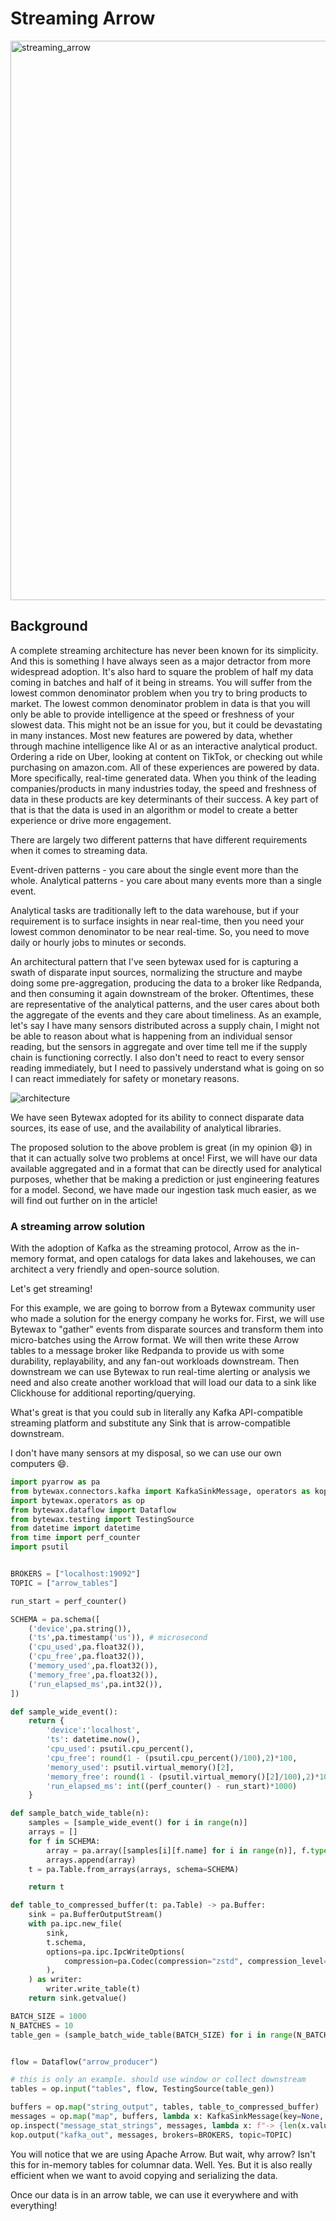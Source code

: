# Streaming Arrow

<img width="895" alt="streaming_arrow" src="https://github.com/bytewax/streaming-arrow/assets/6073079/227c9577-4467-41c5-9efa-8ba27b1b5e59">

## Background

A complete streaming architecture has never been known for its simplicity. And this is something I have always seen as a major detractor from more widespread adoption. It's also hard to square the problem of half my data coming in batches and half of it being in streams. You will suffer from the lowest common denominator problem when you try to bring products to market. The lowest common denominator problem in data is that you will only be able to provide intelligence at the speed or freshness of your slowest data. This might not be an issue for you, but it could be devastating in many instances. Most new features are powered by data, whether through machine intelligence like AI or as an interactive analytical product. Ordering a ride on Uber, looking at content on TikTok, or checking out while purchasing on amazon.com. All of these experiences are powered by data. More specifically, real-time generated data. When you think of the leading companies/products in many industries today, the speed and freshness of data in these products are key determinants of their success. A key part of that is that the data is used in an algorithm or model to create a better experience or drive more engagement.

There are largely two different patterns that have different requirements when it comes to streaming data.

Event-driven patterns - you care about the single event more than the whole.
Analytical patterns - you care about many events more than a single event.

Analytical tasks are traditionally left to the data warehouse, but if your requirement is to surface insights in near real-time, then you need your lowest common denominator to be near real-time. So, you need to move daily or hourly jobs to minutes or seconds.

An architectural pattern that I've seen bytewax used for is capturing a swath of disparate input sources, normalizing the structure and maybe doing some pre-aggregation, producing the data to a broker like Redpanda, and then consuming it again downstream of the broker. Oftentimes, these are representative of the analytical patterns, and the user cares about both the aggregate of the events and they care about timeliness. As an example, let's say I have many sensors distributed across a supply chain, I might not be able to reason about what is happening from an individual sensor reading, but the sensors in aggregate and over time tell me if the supply chain is functioning correctly. I also don't need to react to every sensor reading immediately, but I need to passively understand what is going on so I can react immediately for safety or monetary reasons.

![architecture](https://github.com/bytewax/streaming-arrow/assets/6073079/4635fd46-d8e7-49c8-bf5a-500249538d72)


We have seen Bytewax adopted for its ability to connect disparate data sources, its ease of use, and the availability of analytical libraries.

The proposed solution to the above problem is great (in my opinion 😄) in that it can actually solve two problems at once! First, we will have our data available aggregated and in a format that can be directly used for analytical purposes, whether that be making a prediction or just engineering features for a model. Second, we have made our ingestion task much easier, as we will find out further on in the article!

### A streaming arrow solution

With the adoption of Kafka as the streaming protocol, Arrow as the in-memory format, and open catalogs for data lakes and lakehouses, we can architect a very friendly and open-source solution.

Let's get streaming!

For this example, we are going to borrow from a Bytewax community user who made a solution for the energy company he works for. First, we will use Bytewax to "gather" events from disparate sources and transform them into micro-batches using the Arrow format. We will then write these Arrow tables to a message broker like Redpanda to provide us with some durability, replayability, and any fan-out workloads downstream. Then downstream we can use Bytewax to run real-time alerting or analysis we need and also create another workload that will load our data to a sink like Clickhouse for additional reporting/querying. 

What's great is that you could sub in literally any Kafka API-compatible streaming platform and substitute any Sink that is arrow-compatible downstream.

I don't have many sensors at my disposal, so we can use our own computers :smile:.

```python
import pyarrow as pa
from bytewax.connectors.kafka import KafkaSinkMessage, operators as kop
import bytewax.operators as op
from bytewax.dataflow import Dataflow
from bytewax.testing import TestingSource
from datetime import datetime
from time import perf_counter
import psutil


BROKERS = ["localhost:19092"]
TOPIC = ["arrow_tables"]

run_start = perf_counter()

SCHEMA = pa.schema([
    ('device',pa.string()),
    ('ts',pa.timestamp('us')), # microsecond
    ('cpu_used',pa.float32()),
    ('cpu_free',pa.float32()),
    ('memory_used',pa.float32()),
    ('memory_free',pa.float32()),
    ('run_elapsed_ms',pa.int32()),
])

def sample_wide_event():
    return {
        'device':'localhost',
        'ts': datetime.now(),
        'cpu_used': psutil.cpu_percent(),
        'cpu_free': round(1 - (psutil.cpu_percent()/100),2)*100,
        'memory_used': psutil.virtual_memory()[2], 
        'memory_free': round(1 - (psutil.virtual_memory()[2]/100),2)*100, 
        'run_elapsed_ms': int((perf_counter() - run_start)*1000)
    }

def sample_batch_wide_table(n):
    samples = [sample_wide_event() for i in range(n)]
    arrays = []
    for f in SCHEMA:
        array = pa.array([samples[i][f.name] for i in range(n)], f.type)
        arrays.append(array)
    t = pa.Table.from_arrays(arrays, schema=SCHEMA)

    return t

def table_to_compressed_buffer(t: pa.Table) -> pa.Buffer:
    sink = pa.BufferOutputStream()
    with pa.ipc.new_file(
        sink,
        t.schema,
        options=pa.ipc.IpcWriteOptions(
            compression=pa.Codec(compression="zstd", compression_level=1)
        ),
    ) as writer:
        writer.write_table(t)
    return sink.getvalue()

BATCH_SIZE = 1000
N_BATCHES = 10
table_gen = (sample_batch_wide_table(BATCH_SIZE) for i in range(N_BATCHES))


flow = Dataflow("arrow_producer")

# this is only an example. should use window or collect downstream
tables = op.input("tables", flow, TestingSource(table_gen))

buffers = op.map("string_output", tables, table_to_compressed_buffer)
messages = op.map("map", buffers, lambda x: KafkaSinkMessage(key=None, value=x))
op.inspect("message_stat_strings", messages, lambda x: f"-> {len(x.value)} bytes")
kop.output("kafka_out", messages, brokers=BROKERS, topic=TOPIC)
```

You will notice that we are using Apache Arrow. But wait, why arrow? Isn't this for in-memory tables for columnar data. Well. Yes. But it is also really efficient when we want to avoid copying and serializing the data.

Once our data is in an arrow table, we can use it everywhere and with everything!

